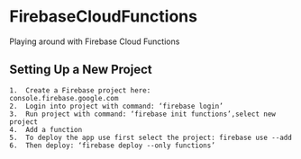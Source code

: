 # FirebaseCloudFunctions
Playing around with Firebase Cloud Functions

## Setting Up a New Project
    1.  Create a Firebase project here:         console.firebase.google.com
    2.  Login into project with command: ‘firebase login’
    3.  Run project with command: ‘firebase init functions’,select new project
    4.  Add a function
    5.  To deploy the app use first select the project: firebase use --add
    6.  Then deploy: ‘firebase deploy --only functions’